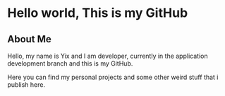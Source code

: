 # Hello world, This is my GitHub

## About Me

Hello, my name is Yix and I am developer, currently in the application development branch and this is my GitHub.

Here you can find my personal projects and some other weird stuff that i publish here.